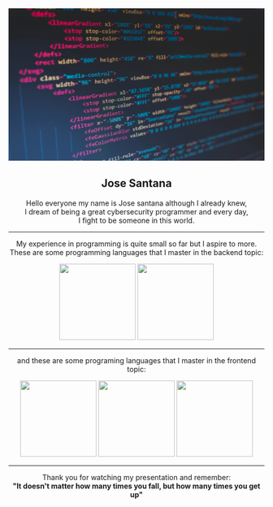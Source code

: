 <div align = "center">
  <img src = "imagen.jpg" width = 850 height = 300/>
  <h2>Jose Santana</h2>
  <p>Hello everyone my name is Jose santana although I already knew,<br>
      I dream of being a great cybersecurity programmer and every day,<br>
      I fight to be someone in this world.</p>
  <hr>
  <p>My experience in programming is quite small so far but I aspire to more.<br>
      These are some programming languages ​​that I master in the backend topic:</p>
  <img src = "https://i.postimg.cc/QCq38WR1/python-18894.png" width = 150 height = 150/>
  <img src = "https://i.postimg.cc/6QDwYKr2/java.png" width = 150 height = 150/>
  <hr>
  <p>and these are some programing languages that I master in the frontend topic:</p>
  <img src = "https://i.ibb.co/tL1v6Jt/html-5.png" width = 150 height = 150/>
  <img src = "https://i.ibb.co/j86Drxg/css-3.png" width = 150 height = 150/>
  <img src = "https://i.ibb.co/pKKrwn3/javascript-js-icon-2048x2048-nyxvtvk0.png" width = 150 height = 150/>
</div><hr>
<div align = "center">
  <p>
Thank you for watching  my presentation and remember:<br> 
    <b>"It doesn't matter how many times you fall, but how many times you get up"<b></p>
</div>
